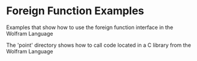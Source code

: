 # Foreign Function Examples

Examples that show how to use the foreign function interface in the Wolfram Language

The 'point' directory shows how to call code located in a C library from the Wolfram Language

